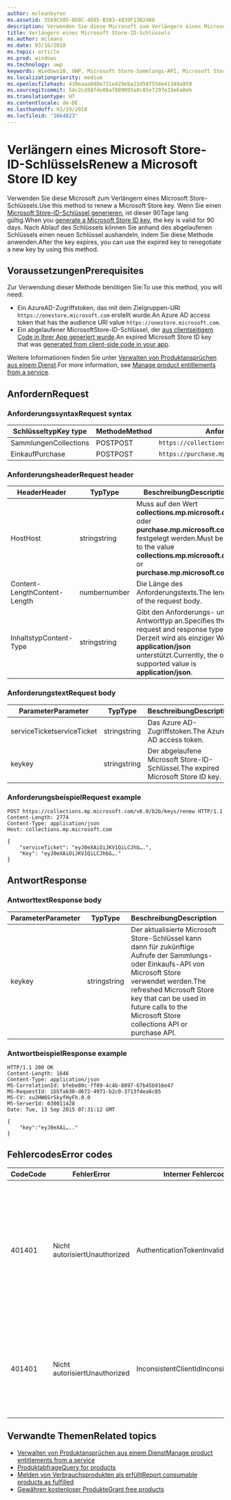 ```yaml
---
author: mcleanbyron
ms.assetid: 3569C505-8D8C-4D85-B383-4839F13B2466
description: Verwenden Sie diese Microsoft zum Verlängern eines Microsoft Store-Schlüssels.
title: Verlängern eines Microsoft Store-ID-Schlüssels
ms.author: mcleans
ms.date: 03/16/2018
ms.topic: article
ms.prod: windows
ms.technology: uwp
keywords: Windows10, UWP, Microsoft Store-Sammlungs-API, Microsoft Store-Einkaufs-API, Microsoft Store-ID-Schlüssel, verlängern
ms.localizationpriority: medium
ms.openlocfilehash: 430eaaa040e731e429eba15d58f554e41349a959
ms.sourcegitcommit: 54c2cd58fde08af889093a0c85e7297e33e6a0eb
ms.translationtype: HT
ms.contentlocale: de-DE
ms.lasthandoff: 03/19/2018
ms.locfileid: "1664823"
---
```

# <a name="renew-a-microsoft-store-id-key"></a><span data-ttu-id="f4645-104">Verlängern eines Microsoft Store-ID-Schlüssels</span><span class="sxs-lookup"><span data-stu-id="f4645-104">Renew a Microsoft Store ID key</span></span>


<span data-ttu-id="f4645-105">Verwenden Sie diese Microsoft zum Verlängern eines Microsoft Store-Schlüssels.</span><span class="sxs-lookup"><span data-stu-id="f4645-105">Use this method to renew a Microsoft Store key.</span></span> <span data-ttu-id="f4645-106">Wenn Sie einen [Microsoft Store-ID-Schlüssel generieren](view-and-grant-products-from-a-service.md#step-4), ist dieser 90Tage lang gültig.</span><span class="sxs-lookup"><span data-stu-id="f4645-106">When you [generate a Microsoft Store ID key](view-and-grant-products-from-a-service.md#step-4), the key is valid for 90 days.</span></span> <span data-ttu-id="f4645-107">Nach Ablauf des Schlüssels können Sie anhand des abgelaufenen Schlüssels einen neuen Schlüssel aushandeln, indem Sie diese Methode anwenden.</span><span class="sxs-lookup"><span data-stu-id="f4645-107">After the key expires, you can use the expired key to renegotiate a new key by using this method.</span></span>

## <a name="prerequisites"></a><span data-ttu-id="f4645-108">Voraussetzungen</span><span class="sxs-lookup"><span data-stu-id="f4645-108">Prerequisites</span></span>


<span data-ttu-id="f4645-109">Zur Verwendung dieser Methode benötigen Sie:</span><span class="sxs-lookup"><span data-stu-id="f4645-109">To use this method, you will need:</span></span>

* <span data-ttu-id="f4645-110">Ein AzureAD-Zugriffstoken, das mit dem Zielgruppen-URI `https://onestore.microsoft.com` erstellt wurde.</span><span class="sxs-lookup"><span data-stu-id="f4645-110">An Azure AD access token that has the audience URI value `https://onestore.microsoft.com`.</span></span>
* <span data-ttu-id="f4645-111">Ein abgelaufener MicrosoftStore-ID-Schlüssel, der [aus clientseitigem Code in Ihrer App generiert wurde](view-and-grant-products-from-a-service.md#step-4).</span><span class="sxs-lookup"><span data-stu-id="f4645-111">An expired Microsoft Store ID key that was [generated from client-side code in your app](view-and-grant-products-from-a-service.md#step-4).</span></span>

<span data-ttu-id="f4645-112">Weitere Informationen finden Sie unter [Verwalten von Produktansprüchen aus einem Dienst](view-and-grant-products-from-a-service.md).</span><span class="sxs-lookup"><span data-stu-id="f4645-112">For more information, see [Manage product entitlements from a service](view-and-grant-products-from-a-service.md).</span></span>

## <a name="request"></a><span data-ttu-id="f4645-113">Anfordern</span><span class="sxs-lookup"><span data-stu-id="f4645-113">Request</span></span>

### <a name="request-syntax"></a><span data-ttu-id="f4645-114">Anforderungssyntax</span><span class="sxs-lookup"><span data-stu-id="f4645-114">Request syntax</span></span>

| <span data-ttu-id="f4645-115">Schlüsseltyp</span><span class="sxs-lookup"><span data-stu-id="f4645-115">Key type</span></span>    | <span data-ttu-id="f4645-116">Methode</span><span class="sxs-lookup"><span data-stu-id="f4645-116">Method</span></span> | <span data-ttu-id="f4645-117">Anforderungs-URI</span><span class="sxs-lookup"><span data-stu-id="f4645-117">Request URI</span></span>                                              |
|-------------|--------|----------------------------------------------------------|
| <span data-ttu-id="f4645-118">Sammlungen</span><span class="sxs-lookup"><span data-stu-id="f4645-118">Collections</span></span> | <span data-ttu-id="f4645-119">POST</span><span class="sxs-lookup"><span data-stu-id="f4645-119">POST</span></span>   | ```https://collections.mp.microsoft.com/v6.0/b2b/keys/renew``` |
| <span data-ttu-id="f4645-120">Einkauf</span><span class="sxs-lookup"><span data-stu-id="f4645-120">Purchase</span></span>    | <span data-ttu-id="f4645-121">POST</span><span class="sxs-lookup"><span data-stu-id="f4645-121">POST</span></span>   | ```https://purchase.mp.microsoft.com/v6.0/b2b/keys/renew```    |


### <a name="request-header"></a><span data-ttu-id="f4645-122">Anforderungsheader</span><span class="sxs-lookup"><span data-stu-id="f4645-122">Request header</span></span>

| <span data-ttu-id="f4645-123">Header</span><span class="sxs-lookup"><span data-stu-id="f4645-123">Header</span></span>         | <span data-ttu-id="f4645-124">Typ</span><span class="sxs-lookup"><span data-stu-id="f4645-124">Type</span></span>   | <span data-ttu-id="f4645-125">Beschreibung</span><span class="sxs-lookup"><span data-stu-id="f4645-125">Description</span></span>                                                                                           |
|----------------|--------|-------------------------------------------------------------------------------------------------------|
| <span data-ttu-id="f4645-126">Host</span><span class="sxs-lookup"><span data-stu-id="f4645-126">Host</span></span>           | <span data-ttu-id="f4645-127">string</span><span class="sxs-lookup"><span data-stu-id="f4645-127">string</span></span> | <span data-ttu-id="f4645-128">Muss auf den Wert **collections.mp.microsoft.com** oder **purchase.mp.microsoft.com** festgelegt werden.</span><span class="sxs-lookup"><span data-stu-id="f4645-128">Must be set to the value **collections.mp.microsoft.com** or **purchase.mp.microsoft.com**.</span></span>           |
| <span data-ttu-id="f4645-129">Content-Length</span><span class="sxs-lookup"><span data-stu-id="f4645-129">Content-Length</span></span> | <span data-ttu-id="f4645-130">number</span><span class="sxs-lookup"><span data-stu-id="f4645-130">number</span></span> | <span data-ttu-id="f4645-131">Die Länge des Anforderungstexts.</span><span class="sxs-lookup"><span data-stu-id="f4645-131">The length of the request body.</span></span>                                                                       |
| <span data-ttu-id="f4645-132">Inhaltstyp</span><span class="sxs-lookup"><span data-stu-id="f4645-132">Content-Type</span></span>   | <span data-ttu-id="f4645-133">string</span><span class="sxs-lookup"><span data-stu-id="f4645-133">string</span></span> | <span data-ttu-id="f4645-134">Gibt den Anforderungs- und Antworttyp an.</span><span class="sxs-lookup"><span data-stu-id="f4645-134">Specifies the request and response type.</span></span> <span data-ttu-id="f4645-135">Derzeit wird als einziger Wert **application/json** unterstützt.</span><span class="sxs-lookup"><span data-stu-id="f4645-135">Currently, the only supported value is **application/json**.</span></span> |


### <a name="request-body"></a><span data-ttu-id="f4645-136">Anforderungstext</span><span class="sxs-lookup"><span data-stu-id="f4645-136">Request body</span></span>

| <span data-ttu-id="f4645-137">Parameter</span><span class="sxs-lookup"><span data-stu-id="f4645-137">Parameter</span></span>     | <span data-ttu-id="f4645-138">Typ</span><span class="sxs-lookup"><span data-stu-id="f4645-138">Type</span></span>   | <span data-ttu-id="f4645-139">Beschreibung</span><span class="sxs-lookup"><span data-stu-id="f4645-139">Description</span></span>                       | <span data-ttu-id="f4645-140">Erforderlich</span><span class="sxs-lookup"><span data-stu-id="f4645-140">Required</span></span> |
|---------------|--------|-----------------------------------|----------|
| <span data-ttu-id="f4645-141">serviceTicket</span><span class="sxs-lookup"><span data-stu-id="f4645-141">serviceTicket</span></span> | <span data-ttu-id="f4645-142">string</span><span class="sxs-lookup"><span data-stu-id="f4645-142">string</span></span> | <span data-ttu-id="f4645-143">Das Azure AD-Zugriffstoken.</span><span class="sxs-lookup"><span data-stu-id="f4645-143">The Azure AD access token.</span></span>        | <span data-ttu-id="f4645-144">Ja</span><span class="sxs-lookup"><span data-stu-id="f4645-144">Yes</span></span>      |
| <span data-ttu-id="f4645-145">key</span><span class="sxs-lookup"><span data-stu-id="f4645-145">key</span></span>           | <span data-ttu-id="f4645-146">string</span><span class="sxs-lookup"><span data-stu-id="f4645-146">string</span></span> | <span data-ttu-id="f4645-147">Der abgelaufene Microsoft Store-ID-Schlüssel.</span><span class="sxs-lookup"><span data-stu-id="f4645-147">The expired Microsoft Store ID key.</span></span> | <span data-ttu-id="f4645-148">Nein</span><span class="sxs-lookup"><span data-stu-id="f4645-148">No</span></span>       |


### <a name="request-example"></a><span data-ttu-id="f4645-149">Anforderungsbeispiel</span><span class="sxs-lookup"><span data-stu-id="f4645-149">Request example</span></span>

```syntax
POST https://collections.mp.microsoft.com/v6.0/b2b/keys/renew HTTP/1.1
Content-Length: 2774
Content-Type: application/json
Host: collections.mp.microsoft.com

{
    "serviceTicket": "eyJ0eXAiOiJKV1QiLCJhb….",
    "Key": "eyJ0eXAiOiJKV1QiLCJhbG…."
}
```

## <a name="response"></a><span data-ttu-id="f4645-150">Antwort</span><span class="sxs-lookup"><span data-stu-id="f4645-150">Response</span></span>


### <a name="response-body"></a><span data-ttu-id="f4645-151">Antworttext</span><span class="sxs-lookup"><span data-stu-id="f4645-151">Response body</span></span>

| <span data-ttu-id="f4645-152">Parameter</span><span class="sxs-lookup"><span data-stu-id="f4645-152">Parameter</span></span> | <span data-ttu-id="f4645-153">Typ</span><span class="sxs-lookup"><span data-stu-id="f4645-153">Type</span></span>   | <span data-ttu-id="f4645-154">Beschreibung</span><span class="sxs-lookup"><span data-stu-id="f4645-154">Description</span></span>                                                                                                            | <span data-ttu-id="f4645-155">Erforderlich</span><span class="sxs-lookup"><span data-stu-id="f4645-155">Required</span></span> |
|-----------|--------|------------------------------------------------------------------------------------------------------------------------|----------|
| <span data-ttu-id="f4645-156">key</span><span class="sxs-lookup"><span data-stu-id="f4645-156">key</span></span>       | <span data-ttu-id="f4645-157">string</span><span class="sxs-lookup"><span data-stu-id="f4645-157">string</span></span> | <span data-ttu-id="f4645-158">Der aktualisierte Microsoft Store-Schlüssel kann dann für zukünftige Aufrufe der Sammlungs- oder Einkaufs-API von Microsoft Store verwendet werden.</span><span class="sxs-lookup"><span data-stu-id="f4645-158">The refreshed Microsoft Store key that can be used in future calls to the Microsoft Store collections API or purchase API.</span></span> | <span data-ttu-id="f4645-159">Nein</span><span class="sxs-lookup"><span data-stu-id="f4645-159">No</span></span>       |


### <a name="response-example"></a><span data-ttu-id="f4645-160">Antwortbeispiel</span><span class="sxs-lookup"><span data-stu-id="f4645-160">Response example</span></span>

```syntax
HTTP/1.1 200 OK
Content-Length: 1646
Content-Type: application/json
MS-CorrelationId: bfebe80c-ff89-4c4b-8897-67b45b916e47
MS-RequestId: 1b5fa630-d672-4971-b2c0-3713f4ea6c85
MS-CV: xu2HW6SrSkyfHyFh.0.0
MS-ServerId: 030011428
Date: Tue, 13 Sep 2015 07:31:12 GMT

{
    "key":"eyJ0eXAi….."
}
```

## <a name="error-codes"></a><span data-ttu-id="f4645-161">Fehlercodes</span><span class="sxs-lookup"><span data-stu-id="f4645-161">Error codes</span></span>


| <span data-ttu-id="f4645-162">Code</span><span class="sxs-lookup"><span data-stu-id="f4645-162">Code</span></span> | <span data-ttu-id="f4645-163">Fehler</span><span class="sxs-lookup"><span data-stu-id="f4645-163">Error</span></span>        | <span data-ttu-id="f4645-164">Interner Fehlercode</span><span class="sxs-lookup"><span data-stu-id="f4645-164">Inner error code</span></span>           | <span data-ttu-id="f4645-165">Beschreibung</span><span class="sxs-lookup"><span data-stu-id="f4645-165">Description</span></span>                                                                                                                                                                           |
|------|--------------|----------------------------|---------------------------------------------------------------------------------------------------------------------------------------------------------------------------------------|
| <span data-ttu-id="f4645-166">401</span><span class="sxs-lookup"><span data-stu-id="f4645-166">401</span></span>  | <span data-ttu-id="f4645-167">Nicht autorisiert</span><span class="sxs-lookup"><span data-stu-id="f4645-167">Unauthorized</span></span> | <span data-ttu-id="f4645-168">AuthenticationTokenInvalid</span><span class="sxs-lookup"><span data-stu-id="f4645-168">AuthenticationTokenInvalid</span></span> | <span data-ttu-id="f4645-169">Das Azure AD-Zugriffstoken ist ungültig.</span><span class="sxs-lookup"><span data-stu-id="f4645-169">The Azure AD access token is invalid.</span></span> <span data-ttu-id="f4645-170">In einigen Fällen enthalten die Details zu ServiceError weitere Informationen, z. B. wenn das Token abgelaufen ist oder der *appid*-Anspruch fehlt.</span><span class="sxs-lookup"><span data-stu-id="f4645-170">In some cases the details of the ServiceError will contain more information, such as when the token is expired or the *appid* claim is missing.</span></span> |
| <span data-ttu-id="f4645-171">401</span><span class="sxs-lookup"><span data-stu-id="f4645-171">401</span></span>  | <span data-ttu-id="f4645-172">Nicht autorisiert</span><span class="sxs-lookup"><span data-stu-id="f4645-172">Unauthorized</span></span> | <span data-ttu-id="f4645-173">InconsistentClientId</span><span class="sxs-lookup"><span data-stu-id="f4645-173">InconsistentClientId</span></span>       | <span data-ttu-id="f4645-174">Der *clientId*-Anspruch im Microsoft Store-ID-Schlüssel und der *appid*-Anspruch im Azure AD-Zugriffstoken stimmen nicht überein.</span><span class="sxs-lookup"><span data-stu-id="f4645-174">The *clientId* claim in the Microsoft Store ID key and the *appid* claim in the Azure AD access token do not match.</span></span>                                                                     |


## <a name="related-topics"></a><span data-ttu-id="f4645-175">Verwandte Themen</span><span class="sxs-lookup"><span data-stu-id="f4645-175">Related topics</span></span>


* [<span data-ttu-id="f4645-176">Verwalten von Produktansprüchen aus einem Dienst</span><span class="sxs-lookup"><span data-stu-id="f4645-176">Manage product entitlements from a service</span></span>](view-and-grant-products-from-a-service.md)
* [<span data-ttu-id="f4645-177">Produktabfrage</span><span class="sxs-lookup"><span data-stu-id="f4645-177">Query for products</span></span>](query-for-products.md)
* [<span data-ttu-id="f4645-178">Melden von Verbrauchsprodukten als erfüllt</span><span class="sxs-lookup"><span data-stu-id="f4645-178">Report consumable products as fulfilled</span></span>](report-consumable-products-as-fulfilled.md)
* [<span data-ttu-id="f4645-179">Gewähren kostenloser Produkte</span><span class="sxs-lookup"><span data-stu-id="f4645-179">Grant free products</span></span>](grant-free-products.md)
